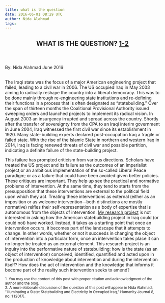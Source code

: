 ```yaml
---
title: what is the question
date: 2016-06-01 08:29 UTC
author: Nida Alahmad
tags:
---
```


<article class="article">
  <header class="title">
    <h1>WHAT IS THE QUESTION? <a href="#footnote" class="footnote">1-2</a></h1>
  </header>
  <footer class="date">
    <time datetime="6/1/2016">By: Nida Alahmad June 2016</time>
  </footer>
  <div class="line">&nbsp;</div>
  <div class="body">
    <p>The Iraqi state was the focus of a major American engineering project that failed, leading to a civil war in 2006. The US occupied Iraq in May 2003 aiming to radically reshape the country into a liberal democracy. This was to be done mainly through re-engineering state institutions and re-defining their functions in a process that is often designated as “statebuilding.” Over the span of thirteen months the Coalitional Provisional Authority issued sweeping orders and launched projects to implement its radical vision. In August 2003 an insurgency irrupted and spread across the country. Shortly after the transfer of sovereignty from the CPA to an Iraqi interim government in June 2004, Iraq witnessed the first civil war since its establishment in 1920. Many state-building experts declared post-occupation Iraq a fragile or failed state. With the rise of the Islamic State in northern and western Iraq in 2014, Iraq is facing renewed threats of civil war and possible partition, indicating a definite failure of the state-building project.</p>

  <p>This failure has prompted criticism from various directions. Scholars have treated the US project and its failure as the outcomes of an imperialist project;or an ambitious implementation of the so-called Liberal Peace paradigm; or as a failure that could have been avoided given better policies. These critiques are important. They help up see the practical and normative problems of intervention.  At the same time, they tend to starts from the presupposition that these interventions are external to the political field upon which they act. Treating these interventions as external (either as an imposition or as welcome intervention—both distinctions are mostly normative) reifies their self-representation as a body of expertise that is autonomous from the objects of intervention. <a href="/about.html" class="underline">My research project</a> is not interested in asking how the American statebuilding project in Iraq could (or could not) have worked. Instead, it takes as a starting point that once an intervention occurs, it becomes part of the landscape that it attempts to change. In other words, whether or not it succeeds in changing the object of intervention into a particular form, once an intervention takes place it can no longer be treated as an external element. This research project is an inquiry into the performative nature of statebuilding: how is the state (as an object of intervention) conceived, identified, quantified and acted upon in the production of knowledge about intervention and during the intervention itself? How does the act of intervention and the knowledge that informs it  become part of the reality such intervention seeks to amend?</p>
<p><a name="footnote"></a><small>1. You may use the content of this post with proper citation and
acknowledgment of the author and the blog.<br>
2. A more elaborate discussion of the question of this post will appear in Nida
Alahmad, "Illuminating a State: Statebuilding and Electricity in Occupied
Iraq," Humanity Journal 8, no. 1 (2017).</small></p>
</div>
</article>

